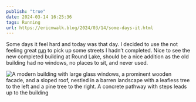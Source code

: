 ```yaml
---
publish: "true"
date: 2024-03-14 16:25:36
tags: Running
url: https://ericmwalk.blog/2024/03/14/some-days-it.html
---
```


Some days it feel hard and today was that day. I decided to use the not feeling great [run](https://strava.com/activities/10959065743) to pick up some streets I hadn’t completed. Nice to see the new completed building at Round Lake, should be a nice addition as the old building had no windows, no places to sit, and never used.

![A modern building with large glass windows, a prominent wooden facade, and a sloped roof, nestled in a barren landscape with a leafless tree to the left and a pine tree to the right. A concrete pathway with steps leads up to the building](https://ericmwalk.blog/uploads/2024/img-8256.jpeg)